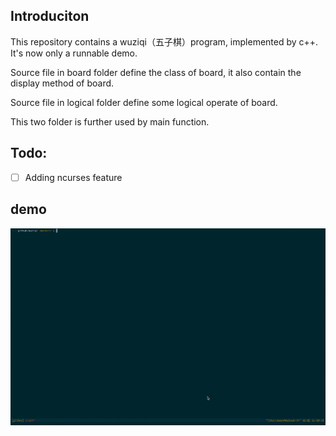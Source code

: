 ## Introduciton

This repository contains a wuziqi（五子棋）program, implemented by c++. It's now only a runnable demo.

Source file in board folder define the class of board, it also contain the display method of board.

Source file in logical folder define some logical operate of board.

This two folder is further used by main function.

## Todo:

- [ ] Adding ncurses feature

## demo

![](https://github.com/Sunnycheey/wuziqi/blob/master/demo.gif)
